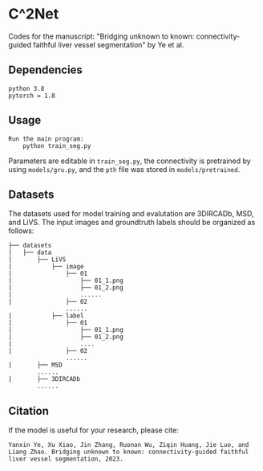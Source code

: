 # C^2Net

Codes for the manuscript: "Bridging unknown to known: connectivity-guided faithful liver vessel segmentation" by Ye et al.

## Dependencies

```
python 3.8
pytorch = 1.8
```

## Usage

```
Run the main program:     
	python train_seg.py
```

Parameters are editable in `train_seg.py`, the connectivity is pretrained by using `models/gru.py`, and the `pth` file was stored in `models/pretrained`.

## Datasets

The datasets used for model training and evalutation are 3DIRCADb, MSD, and LiVS.
The input images and groundtruth labels should be organized as follows:

```
├── datasets
|   ├── data
|   	├── LiVS
|   		├── image
|   			├── 01
|   				├── 01_1.png
|   				├── 01_2.png
|   				......
|   			├── 02
				......
|   		├── label
|   			├── 01
|   				├── 01_1.png
|   				├── 01_2.png
|   				....
|   			├── 02
				......
|   	├── MSD
		......
|   	├── 3DIRCADb
		......
```

## Citation

If the model is useful for your research, please cite:

```
Yanxin Ye, Xu Xiao, Jin Zhang, Ruonan Wu, Ziqin Huang, Jie Luo, and Liang Zhao. Bridging unknown to known: connectivity-guided faithful liver vessel segmentation, 2023.
```
